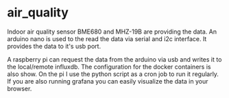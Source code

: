 # air_quality
Indoor air quality sensor BME680 and MHZ-19B are providing the data. An arduino nano is used to the read the data via serial and i2c interface. It provides the data to it's usb port. 

A raspberry pi can request the data from the arduino via usb and writes it to the local/remote influxdb. The configuration for the docker containers is also show. On the pi I use the python script as a cron job to run it regularly. If you are also running grafana you can easily visualize the data in your browser.
